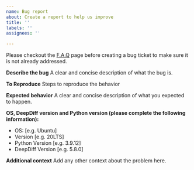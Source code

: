```yaml
---
name: Bug report
about: Create a report to help us improve
title: ''
labels: ''
assignees: ''

---
```


Please checkout the [F.A.Q](https://zepworks.com/deepdiff/current/faq.html) page before creating a bug ticket to make sure it is not already addressed.

**Describe the bug**
A clear and concise description of what the bug is.

**To Reproduce**
Steps to reproduce the behavior

**Expected behavior**
A clear and concise description of what you expected to happen.

**OS, DeepDiff version and Python version (please complete the following information):**
 - OS: [e.g. Ubuntu]
 - Version [e.g. 20LTS]
 - Python Version [e.g. 3.9.12]
 - DeepDiff Version [e.g. 5.8.0]

**Additional context**
Add any other context about the problem here.

